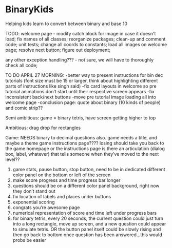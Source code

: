 # BinaryKids
Helping kids learn to convert between binary and base 10

TODO:
welcome page - modify catch block for image in case it doesn't load;
fix names of all classes;
reorganize packages;
clean-up and comment code;
unit tests;
change all coords to constants;
load all images on welcome page;
resolve next button;
figure out deployment;

any other exception handling??? - not sure, we will have to thoroughly check all code;


TO DO APRIL 27 MORNING:
-better way to present instructions for bin dec tutorials (font size must be 15 or larger, think about highlighting different parts of instructions like singh said)
-fix card layouts in welcome so pre tutorial animations don’t start until their respective screen appears
-fix inconsistent back/next buttons 
-move pre tutorial image loading all into welcome page
-conclusion page: quote about binary (10 kinds of people) and comic strip??

Semi ambitious:
game = binary tetris, have screen getting higher to top

Ambitious:
drag drop for rectangles

Game:
NEEDS binary to decimal questions also.
game needs a title, and maybe a theme 
game instructions page???? losing should take you back to the game homepage or the instructions page
is there an articulation (dialog box, label, whatever) that tells someone when they’ve moved to the next level??
1. game stats, pause button, stop button, need to be in dedicated different color panel on the bottom or left of the screen
2. make score progress and time progress bar longer
3. questions should be on a different color panel background, right now they don’t stand out
5. fix location of labels and places under buttons
6. exponential scoring
7. congrats you’re awesome page
8. numerical representation of score and time left under progress bars
4. for binary tetris, every 20 seconds, the current question could just turn into a long rectangle, move up screen, and a new question could appear to simulate tetris. 
OR 
the button panel itself could be slowly rising and then go back to bottom once question has been answered…this would probs be easier

